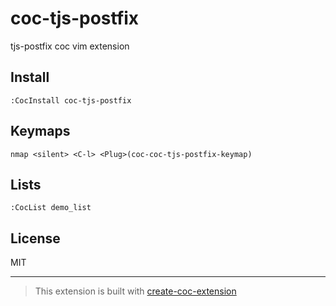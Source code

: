 # coc-tjs-postfix

tjs-postfix coc vim extension

## Install

`:CocInstall coc-tjs-postfix`

## Keymaps

`nmap <silent> <C-l> <Plug>(coc-coc-tjs-postfix-keymap)`

## Lists

`:CocList demo_list`

## License

MIT

---

> This extension is built with [create-coc-extension](https://github.com/fannheyward/create-coc-extension)
